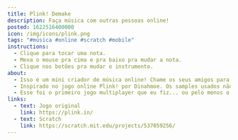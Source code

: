 ```yaml
---
title: Plink! Demake
description: Faça música com outras pessoas online!
posted: 1622516400000
icon: /img/icons/plink.png
tags: "#música #online #scratch #mobile"
instructions:
  - Clique para tocar uma nota.
  - Mexa o mouse pra cima e pra baixo pra mudar a nota.
  - Clique nos botões pra mudar o instrumento.
about:
  - Isso é um mini criador de música online! Chame os seus amigos para fazer música juntos!
  - Inspirado no jogo online Plink! por Dinahmoe. Os samples usados não são os mesmos do jogo original, foram feitos por mim no Auxy e no Beepbox.
  - Esse foi o primeiro jogo multiplayer que eu fiz... ou pelo menos o primeiro em que eu realmente entendia o que eu estava fazendo. :d
links:
  - text: Jogo original
    link: https://plink.in/
  - text: Scratch
    link: https://scratch.mit.edu/projects/537059256/
---
```

<scratch url="https://scratch.mit.edu/projects/537059256/"></scratch>